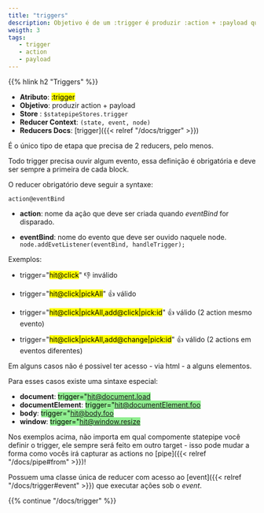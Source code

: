 ```yaml
---
title: "triggers"
description: Objetivo é de um :trigger é produzir :action + :payload quando reagir ao evento esperado daquele elemento.
weigth: 3
tags:
   - trigger
   - action
   - payload
---
```


{{% hlink h2 "Triggers" %}}

* **Atributo**: <mark>:trigger</mark>
* **Objetivo**: produzir action + payload
* **Store** : `$statepipeStores.trigger`
* **Reducer Context**: `(state, event, node)`
* **Reducers Docs**: [trigger]({{< relref "/docs/trigger" >}})

É o único tipo de etapa que precisa de 2 reducers, pelo menos.

Todo trigger precisa ouvir algum evento, essa definição é obrigatória e deve ser sempre a primeira de cada block.

O reducer obrigatório deve seguir a syntaxe:

`action@eventBind`

* **action**: nome da ação que deve ser criada quando *eventBind* for disparado.

* **eventBind**: nome do evento que deve ser ouvido naquele node. `node.addEvetListener(eventBind, handleTrigger);`

Exemplos: 

* trigger="<mark>hit@click</mark>" 👎 inválido

* trigger="<mark>hit@click|pickAll</mark>" 👍 válido

* trigger="<mark>hit@click|pickAll,add@click|pick:id</mark>" 👍 válido (2 action mesmo evento)

* trigger="<mark>hit@click|pickAll,add@change|pick:id</mark>" 👍 válido (2 actions em eventos diferentes)

Em alguns casos não é possivel ter acesso  - via html - a alguns elementos.

Para esses casos existe uma sintaxe especial:

* **document**: <mark style="background-color:lightgreen">trigger="hit@document.load</mark>
* **documentElement**:  <mark style="background-color:lightgreen">trigger="hit@documentElement.foo</mark>
* **body**:  <mark style="background-color:lightgreen">trigger="hit@body.foo</mark>
* **window**:  <mark style="background-color:lightgreen">trigger="hit@window.resize</mark>

Nos exemplos acima, não importa em qual compomente statepipe você definir o trigger, ele sempre será feito em outro target - isso pode mudar a forma como vocês irá capturar as actions no [pipe]({{< relref "/docs/pipe#from" >}})!

Possuem uma classe única de reducer com acesso ao [event]({{< relref "/docs/trigger#event" >}}) que executar ações sob o *event*.

{{% continue "/docs/trigger" %}}
